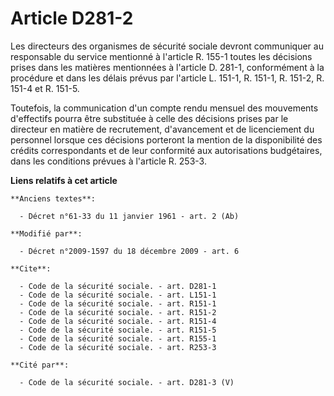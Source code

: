 # Article D281-2

Les directeurs des organismes de sécurité sociale devront communiquer au responsable du service mentionné à l'article R.
155-1 toutes les décisions prises dans les matières mentionnées à l'article D. 281-1, conformément à la procédure et dans les
délais prévus par l'article L. 151-1, 
R. 151-1, R. 151-2, R. 151-4 et R. 151-5. 

Toutefois, la communication d'un compte rendu mensuel des mouvements d'effectifs pourra être substituée à celle des décisions
prises par le directeur en matière de recrutement, d'avancement et de licenciement du personnel lorsque ces décisions
porteront la mention de la disponibilité des crédits correspondants et de leur conformité aux autorisations budgétaires, dans
les conditions prévues à l'article R. 253-3.

**Liens relatifs à cet article**

	**Anciens textes**:

	  - Décret n°61-33 du 11 janvier 1961 - art. 2 (Ab)

	**Modifié par**:

	  - Décret n°2009-1597 du 18 décembre 2009 - art. 6

	**Cite**:

	  - Code de la sécurité sociale. - art. D281-1
	  - Code de la sécurité sociale. - art. L151-1
	  - Code de la sécurité sociale. - art. R151-1
	  - Code de la sécurité sociale. - art. R151-2
	  - Code de la sécurité sociale. - art. R151-4
	  - Code de la sécurité sociale. - art. R151-5
	  - Code de la sécurité sociale. - art. R155-1
	  - Code de la sécurité sociale. - art. R253-3

	**Cité par**:

	  - Code de la sécurité sociale. - art. D281-3 (V)
